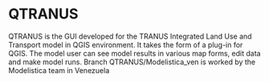 # QTRANUS
QTRANUS is the GUI developed for the TRANUS Integrated Land Use and Transport model in QGIS environment.
It takes the form of a plug-in for QGIS. The model user can see model results in various map forms, edit data and make model runs.
Branch QTRANUS/Modelistica_ven is worked by the Modelistica team in Venezuela
